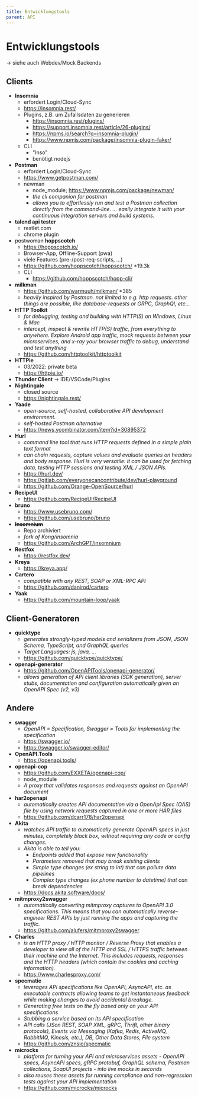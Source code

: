 ```yaml
---
title: Entwicklungstools
parent: API
---
```


# Entwicklungstools
-> siehe auch Webdev/Mock Backends

## Clients
- **Insomnia**
  - erfordert Login/Cloud-Sync 
  - <https://insomnia.rest/>
  - Plugins, z.B. um Zufallsdaten zu generieren
    - <https://insomnia.rest/plugins/>
    - <https://support.insomnia.rest/article/26-plugins/>
    - <https://npms.io/search?q=insomnia-plugin/>
    - <https://www.npmjs.com/package/insomnia-plugin-faker/>
  - CLI
    - "Inso"
    - benötigt nodejs
- **Postman**
  - erfordert Login/Cloud-Sync
  - <https://www.getpostman.com/>
  - newman
    - node_module; <https://www.npmjs.com/package/newman/>
    - *the cli companion for postman*
    - *allows you to effortlessly run and test a Postman collection directly from the command-line. ... easily integrate it with your continuous integration servers and build systems.*
- **talend api tester**
  - restlet.com
  - chrome plugin
- ~~postwoman~~ **hoppscotch**
  - <https://hoppscotch.io/>
  - Browser-App, Offline-Support (pwa)
  - viele Features (pre-/post-req-scripts, ...)
  - <https://github.com/hoppscotch/hoppscotch/> *19.3k
  - CLI
    - <https://github.com/hoppscotch/hopp-cli/>
- **milkman**
  - <https://github.com/warmuuh/milkman/> *385
  - *heavily inspired by Postman. not limited to e.g. http requests. other things are possible, like database-requests or GRPC, GraphQl, etc...*
- **HTTP Toolkit**
  - *for debugging, testing and building with HTTP(S) on Windows, Linux & Mac*
  - *intercept, inspect & rewrite HTTP(S) traffic, from everything to anywhere. Explore Android app traffic, mock requests between your microservices, and x-ray your browser traffic to debug, understand and test anything*
  - <https://github.com/httptoolkit/httptoolkit>
- **HTTPie**
  - 03/2022: private beta 
  - <https://httpie.io/>
- **Thunder Client** -> IDE/VSCode/Plugins
- **Nightingale**
  - closed source 
  - <https://nightingale.rest/> 
- **Yaade**
  - *open-source, self-hosted, collaborative API development environment.*
  - *self-hosted Postman alternative*
  - <https://news.ycombinator.com/item?id=30895372>
- **Hurl**
  - *command line tool that runs HTTP requests defined in a simple plain text format*
  - *can chain requests, capture values and evaluate queries on headers and body response. Hurl is very versatile: it can be used for fetching data, testing HTTP sessions and testing XML / JSON APIs.* 
  - <https://hurl.dev/>
  - <https://gitlab.com/everyonecancontribute/dev/hurl-playground>
  - <https://github.com/Orange-OpenSource/hurl>
- **RecipeUI**
  - <https://github.com/RecipeUI/RecipeUI>
- **bruno**
  - <https://www.usebruno.com/>
  - <https://github.com/usebruno/bruno>
- ~~**Insomnium**~~
  - Repo archiviert 
  - *fork of Kong/insomnia* 
  - <https://github.com/ArchGPT/insomnium>
- **Restfox**
  - <https://restfox.dev/>
- **Kreya**
  - <https://kreya.app/>  
- **Cartero**
  - *compatible with any REST, SOAP or XML-RPC API*
  - <https://github.com/danirod/cartero>
- **Yaak**
  - <https://github.com/mountain-loop/yaak>


## Client-Generatoren
- **quicktype**
  - *generates strongly-typed models and serializers from JSON, JSON Schema, TypeScript, and GraphQL queries*
  - *Target Languages: js, java, ...*
  - <https://github.com/quicktype/quicktype/>
- **openapi-generator**
  - <https://github.com/OpenAPITools/openapi-generator/>
  - *allows generation of API client libraries (SDK generation), server stubs, documentation and configuration automatically given an OpenAPI Spec (v2, v3)*

## Andere
- **swagger**
  - *OpenAPI = Specification, Swagger = Tools for implementing the specification* 
  - <https://swagger.io/>
  - <https://swagger.io/swagger-editor/>
- **OpenAPI.Tools**
  - <https://openapi.tools/> 
- **openapi-cop**
  - <https://github.com/EXXETA/openapi-cop/>
  - node_module
  - *A proxy that validates responses and requests against an OpenAPI document*
- **har2openapi**
  - *automatically creates API documentation via a OpenApi Spec (OAS) file by using network requests captured in one or more HAR files* 
  - <https://github.com/dcarr178/har2openapi> 
- **Akita**
  - *watches API traffic to automatically generate OpenAPI specs in just minutes, completely black box, without requiring any code or config changes.*
  - *Akita is able to tell you:*
    - *Endpoints added that expose new functionality*
    - *Parameters removed that may break existing clients*
    - *Simple type changes (ex string to int) that can pollute data pipelines*
    - *Complex type changes (ex phone number to datetime) that can break dependencies*
  - <https://docs.akita.software/docs/>
- **mitmproxy2swagger**
  - *automatically converting mitmproxy captures to OpenAPI 3.0 specifications. This means that you can automatically reverse-engineer REST APIs by just running the apps and capturing the traffic.*   
  - <https://github.com/alufers/mitmproxy2swagger>
- **Charles**
  - *is an HTTP proxy / HTTP monitor / Reverse Proxy that enables a developer to view all of the HTTP and SSL / HTTPS traffic between their machine and the Internet. This includes requests, responses and the HTTP headers (which contain the cookies and caching information).* 
  - <https://www.charlesproxy.com/>
- **specmatic**
  - *leverages API specifications like OpenAPI, AsyncAPI, etc. as executable contracts allowing teams to get instantaneous feedback while making changes to avoid accidental breakage.*
  - *Generating free tests on the fly based only on your API specifications*
  - *Stubbing a service based on its API specification*
  - *API calls (JSon REST, SOAP XML, gRPC, Thrift, other binary protocols), Events via Messaging (Kafka, Redis, ActiveMQ, RabbitMQ, Kinesis, etc.), DB, Other Data Stores, File system*
  - <https://github.com/znsio/specmatic>
- **microcks**
  - *platform for turning your API and microservices assets - OpenAPI specs, AsyncAPI specs, gRPC protobuf, GraphQL schema, Postman collections, SoapUI projects - into live mocks in seconds*
  - *also reuses these assets for running compliance and non-regression tests against your API implementation*
  - <https://github.com/microcks/microcks>
